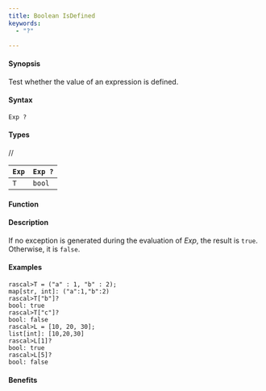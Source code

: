 ```yaml
---
title: Boolean IsDefined
keywords:
  - "?"

---
```


#### Synopsis

Test whether the value of an expression is defined.

#### Syntax

`Exp ?`

#### Types

//

| `Exp` | `Exp ?`  |
| --- | --- |
|  `T`   |   `bool`      |


#### Function

#### Description

If no exception is generated during the evaluation of _Exp_, 
the result is `true`. Otherwise, it is `false`.

#### Examples


```rascal-shell
rascal>T = ("a" : 1, "b" : 2);
map[str, int]: ("a":1,"b":2)
rascal>T["b"]?
bool: true
rascal>T["c"]?
bool: false
rascal>L = [10, 20, 30];
list[int]: [10,20,30]
rascal>L[1]?
bool: true
rascal>L[5]?
bool: false
```

#### Benefits


